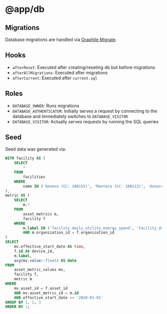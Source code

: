 # @app/db

## Migrations

Database migrations are handled via [Graphile Migrate](https://github.com/graphile/migrate).

## Hooks

- `afterReset`: Executed after creating/reseting db but before migrations
- `afterAllMigrations`: Executed after migrations
- `afterCurrent`: Executed after `current.sql`

## Roles

- `DATABASE_OWNER`: Runs migrations
- `DATABASE_AUTHENTICATOR`: Initially serves a request by connecting to the database and immediately switches to `DATABASE_VISITOR`
- `DATABASE_VISITOR`: Actually serves requests by running the SQL queries

## Seed

Seed data was generated via:

```sql
WITH facility AS (
    SELECT
        *
    FROM
        facilities
    WHERE
        name IN ('Geneva (CC: 100155)', 'Manteca (CC: 100113)', 'Oxnard (CC: 100117)', 'Batavia (CC: 100154)', 'Springfield (CC: 100177)')
),
metric AS (
    SELECT
        m.*
    FROM
        asset_metrics m,
        facility f
    WHERE
        m.label IN ('facility_daily_utility_energy_spend', 'facility_daily_utility_energy_usage', 'facility_daily_revenue')
        AND m.organization_id = f.organization_id
)
SELECT
    mv.effective_start_date AS time,
    f.id AS device_id,
    m.label,
    avg(mv.value::float) AS data
FROM
    asset_metric_values mv,
    facility f,
    metric m
WHERE
    mv.asset_id = f.asset_id
    AND mv.asset_metric_id = m.id
    AND effective_start_date >= '2020-01-01'
GROUP BY 1, 2, 3
ORDER BY 1;
```
